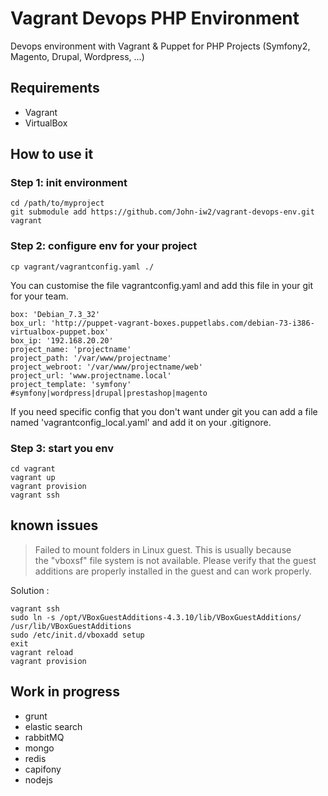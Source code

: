 # Vagrant Devops PHP Environment

Devops environment with Vagrant & Puppet for PHP Projects (Symfony2, Magento, Drupal, Wordpress, ...)

## Requirements
- Vagrant
- VirtualBox

## How to use it

### Step 1: init environment

````
cd /path/to/myproject 
git submodule add https://github.com/John-iw2/vagrant-devops-env.git vagrant
````

### Step 2: configure env for your project
````
cp vagrant/vagrantconfig.yaml ./

````
You can customise the file vagrantconfig.yaml and add this file in your git for your team.

````
box: 'Debian_7.3_32'
box_url: 'http://puppet-vagrant-boxes.puppetlabs.com/debian-73-i386-virtualbox-puppet.box'
box_ip: '192.168.20.20'
project_name: 'projectname'
project_path: '/var/www/projectname'
project_webroot: '/var/www/projectname/web'
project_url: 'www.projectname.local'
project_template: 'symfony' #symfony|wordpress|drupal|prestashop|magento
````
If you need specific config that you don't want under git you can add a file named 'vagrantconfig_local.yaml' and add it on your .gitignore.

### Step 3: start you env

````
cd vagrant
vagrant up
vagrant provision
vagrant ssh
````
## known issues


>Failed to mount folders in Linux guest. This is usually because  
the "vboxsf" file system is not available. Please verify that
the guest additions are properly installed in the guest and
can work properly.

Solution :

````
vagrant ssh
sudo ln -s /opt/VBoxGuestAdditions-4.3.10/lib/VBoxGuestAdditions/ /usr/lib/VBoxGuestAdditions
sudo /etc/init.d/vboxadd setup
exit
vagrant reload
vagrant provision
````

## Work in progress
* grunt
* elastic search
* rabbitMQ
* mongo
* redis
* capifony
* nodejs